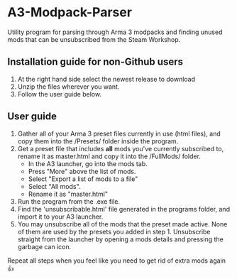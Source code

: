 # A3-Modpack-Parser
Utility program for parsing through Arma 3 modpacks and finding unused mods that can be unsubscribed from the Steam Workshop.

## Installation guide for non-Github users
1. At the right hand side select the newest release to download
2. Unzip the files wherever you want.
3. Follow the user guide below.

## User guide
1. Gather all of your Arma 3 preset files currently in use (html files), and copy them into the /Presets/ folder inside the program.
2. Get a preset file that includes **all** mods you've currently subscribed to, rename it as master.html and copy it into the /FullMods/ folder.
   - In the A3 launcher, go into the mods tab.
   - Press "More" above the list of mods.
   - Select "Export a list of mods to a file"
   - Select "All mods".
   - Rename it as "master.html"
3. Run the program from the .exe file.
4. Find the 'unsubscribable.html' file generated in the programs folder, and import it to your A3 launcher.
5. You may unsubscribe all of the mods that the preset made active. None of them are used by the presets you added in step 1. Unsubscribe straight from the launcher by opening a mods details and pressing the garbage can icon.

Repeat all steps when you feel like you need to get rid of extra mods again :+1:
